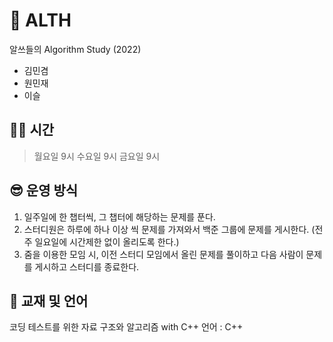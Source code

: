 # 🎊 ALTH
알쓰들의 Algorithm Study (2022)

- 김민겸
- 원민재
- 이슬

## 👩‍💻 시간

> 월요일 9시
> 수요일 9시 
> 금요일 9시


## 😎 운영 방식

1. 일주일에 한 챕터씩, 그 챕터에 해당하는 문제를 푼다. 
2. 스터디원은 하루에 하나 이상 씩 문제를 가져와서 백준 그룹에 문제를 게시한다. (전주 일요일에 시간제한 없이 올리도록 한다.)
3. 줌을 이용한 모임 시, 이전 스터디 모임에서 올린 문제를 풀이하고 다음 사람이 문제를 게시하고 스터디를 종료한다. 

## 📕 교재 및 언어
 코딩 테스트를 위한 자료 구조와 알고리즘 with C++
 언어 : C++

